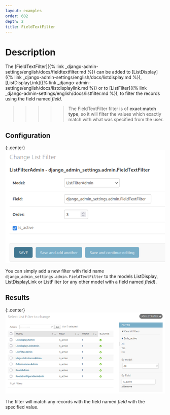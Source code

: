 ```yaml
---
layout: examples
order: 602
depth: 2
title: FieldTextFilter
---
```

# Description

The [FieldTextFilter]({% link _django-admin-settings/english/docs/fieldtextfilter.md %}) can be added to
[ListDisplay]({% link _django-admin-settings/english/docs/listdisplay.md %}),
[ListDisplayLink]({% link _django-admin-settings/english/docs/listdisplaylink.md %}) or to
[ListFilter]({% link _django-admin-settings/english/docs/listfilter.md %}),
to filter the records using the field named *field*.

>>>>> The FieldTextFilter filter is of **exact match type**, so it will filter the values
>>>>> which exactly match with what was specified from the user.

## Configuration

{:.center}
![](/resources/django-admin-settings/archive/latest/english/fieldtextfilter_filter.png)

You can simply add a new filter with field name `django_admin_settings.admin.FieldTextFilter`
to the models ListDisplay, ListDisplayLink or ListFilter
(or any other model with a field named *field*).

## Results

{:.center}
![](/resources/django-admin-settings/archive/latest/english/fieldtextfilter_results.png)

The filter will match any records with the field named *field* with the specified value.
